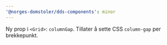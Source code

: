 ```yaml
---
'@norges-domstoler/dds-components': minor
---
```


Ny prop i `<Grid>`: `columnGap`. Tillater å sette CSS `column-gap` per brekkepunkt.
